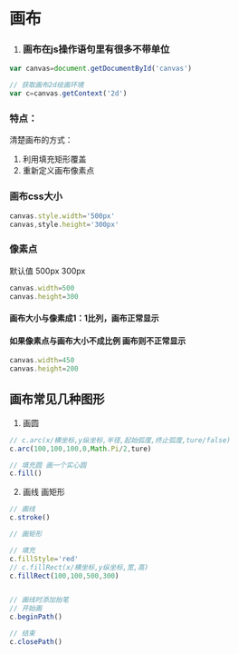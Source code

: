 # 画布

1. ### 画布在js操作语句里有很多不带单位


```javascript
var canvas=document.getDocumentById('canvas')

// 获取画布2d绘画环境
var c=canvas.getContext('2d')

```

### 特点：

清楚画布的方式：

1. 利用填充矩形覆盖
2. 重新定义画布像素点

### 画布css大小
```javascript
canvas.style.width='500px'
canvas,style.height='300px'


```

### 像素点
默认值 500px 300px
```javascript
canvas.width=500
canvas.height=300

```

#### 画布大小与像素成1：1比列，画布正常显示

#### 如果像素点与画布大小不成比例 画布则不正常显示
```javascript
canvas.width=450
canvas.height=200

```

## 画布常见几种图形
1. 画圆
```javascript
// c.arc(x/横坐标,y纵坐标,半径,起始弧度,终止弧度,ture/false)
c.arc(100,100,100,0,Math.Pi/2,ture)

// 填充圆 画一个实心圆
c.fill()

```


2. 画线 画矩形
```javascript
// 画线
c.stroke()

// 画矩形

// 填充
c.fillStyle='red' 
// c.fillRect(x/横坐标,y纵坐标,宽,高)
c.fillRect(100,100,500,300)


// 画线时添加抬笔
// 开始画
c.beginPath()

// 结束
c.closePath()



```
